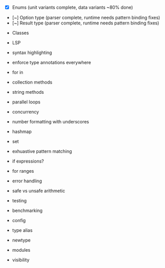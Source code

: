 - [x] Enums (unit variants complete, data variants ~80% done)
- [~] Option type (parser complete, runtime needs pattern binding fixes)
- [~] Result type (parser complete, runtime needs pattern binding fixes)

* Classes
* LSP
* syntax highlighting
* enforce type annotations everywhere

* for in
* collection methods
* string methods

* parallel loops
* concurrency 
* number formatting with underscores
* hashmap
* set
* exhuastive pattern matching 
* if expressions? 
* for ranges
* error handling
* safe vs unsafe arithmetic 

* testing
* benchmarking
* config 

* type alias
* newtype
* modules
* visibility 
